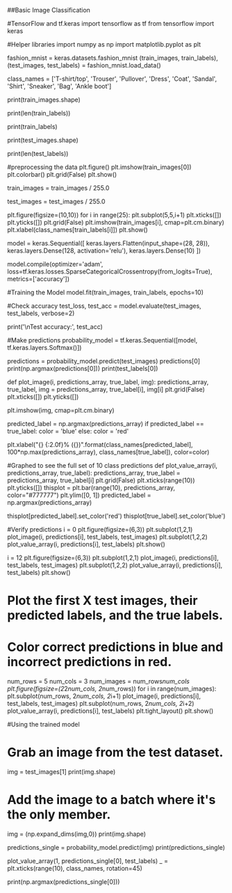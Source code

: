 ##Basic Image Classification

#TensorFlow and tf.keras
import tensorflow as tf
from tensorflow import keras

#Helper libraries
import numpy as np
import matplotlib.pyplot as plt

fashion_mnist = keras.datasets.fashion_mnist
(train_images, train_labels), (test_images, test_labels) = fashion_mnist.load_data()

class_names = ['T-shirt/top', 'Trouser', 'Pullover', 'Dress', 'Coat',
               'Sandal', 'Shirt', 'Sneaker', 'Bag', 'Ankle boot']

print(train_images.shape)

print(len(train_labels))

print(train_labels)

print(test_images.shape)

print(len(test_labels))

#preprocessing the data
plt.figure()
plt.imshow(train_images[0])
plt.colorbar()
plt.grid(False)
plt.show()

train_images = train_images / 255.0

test_images = test_images / 255.0

plt.figure(figsize=(10,10))
for i in range(25):
    plt.subplot(5,5,i+1)
    plt.xticks([])
    plt.yticks([])
    plt.grid(False)
    plt.imshow(train_images[i], cmap=plt.cm.binary)
    plt.xlabel(class_names[train_labels[i]])
plt.show()

model = keras.Sequential([
    keras.layers.Flatten(input_shape=(28, 28)),
    keras.layers.Dense(128, activation='relu'),
    keras.layers.Dense(10)
])

model.compile(optimizer='adam',
              loss=tf.keras.losses.SparseCategoricalCrossentropy(from_logits=True),
              metrics=['accuracy'])

#Training the Model
model.fit(train_images, train_labels, epochs=10)

#Check accuracy
test_loss, test_acc = model.evaluate(test_images,  test_labels, verbose=2)

print('\nTest accuracy:', test_acc)

#Make predictions
probability_model = tf.keras.Sequential([model, 
                                         tf.keras.layers.Softmax()])

predictions = probability_model.predict(test_images)
predictions[0]
print(np.argmax(predictions[0]))
print(test_labels[0])

def plot_image(i, predictions_array, true_label, img):
  predictions_array, true_label, img = predictions_array, true_label[i], img[i]
  plt.grid(False)
  plt.xticks([])
  plt.yticks([])

  plt.imshow(img, cmap=plt.cm.binary)

  predicted_label = np.argmax(predictions_array)
  if predicted_label == true_label:
    color = 'blue'
  else:
    color = 'red'

  plt.xlabel("{} {:2.0f}% ({})".format(class_names[predicted_label],
                                100*np.max(predictions_array),
                                class_names[true_label]),
                                color=color)

#Graphed to see the full set of 10 class predictions 
def plot_value_array(i, predictions_array, true_label):
  predictions_array, true_label = predictions_array, true_label[i]
  plt.grid(False)
  plt.xticks(range(10))
  plt.yticks([])
  thisplot = plt.bar(range(10), predictions_array, color="#777777")
  plt.ylim([0, 1])
  predicted_label = np.argmax(predictions_array)

  thisplot[predicted_label].set_color('red')
  thisplot[true_label].set_color('blue')

#Verify predictions
i = 0
plt.figure(figsize=(6,3))
plt.subplot(1,2,1)
plot_image(i, predictions[i], test_labels, test_images)
plt.subplot(1,2,2)
plot_value_array(i, predictions[i],  test_labels)
plt.show()

i = 12
plt.figure(figsize=(6,3))
plt.subplot(1,2,1)
plot_image(i, predictions[i], test_labels, test_images)
plt.subplot(1,2,2)
plot_value_array(i, predictions[i],  test_labels)
plt.show()

# Plot the first X test images, their predicted labels, and the true labels.
# Color correct predictions in blue and incorrect predictions in red.
num_rows = 5
num_cols = 3
num_images = num_rows*num_cols
plt.figure(figsize=(2*2*num_cols, 2*num_rows))
for i in range(num_images):
  plt.subplot(num_rows, 2*num_cols, 2*i+1)
  plot_image(i, predictions[i], test_labels, test_images)
  plt.subplot(num_rows, 2*num_cols, 2*i+2)
  plot_value_array(i, predictions[i], test_labels)
plt.tight_layout()
plt.show()

#Using the trained model
# Grab an image from the test dataset.
img = test_images[1]
print(img.shape)

# Add the image to a batch where it's the only member.
img = (np.expand_dims(img,0))
print(img.shape)

predictions_single = probability_model.predict(img)
print(predictions_single)

plot_value_array(1, predictions_single[0], test_labels)
_ = plt.xticks(range(10), class_names, rotation=45)

print(np.argmax(predictions_single[0]))
